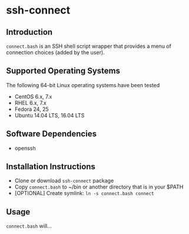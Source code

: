 # ssh-connect

## Introduction

`connect.bash` is an SSH shell script wrapper that provides a menu of connection choices (added by the user).

## Supported Operating Systems

The following 64-bit Linux operating systems have been tested

* CentOS 6.x, 7.x
* RHEL 6.x, 7.x
* Fedora 24, 25
* Ubuntu 14.04 LTS, 16.04 LTS

## Software Dependencies

* openssh

## Installation Instructions

* Clone or download `ssh-connect` package
* Copy `connect.bash` to ~/bin or another directory that is in your $PATH
* [OPTIONAL] Create symlink: `ln -s connect.bash connect`

## Usage

`connect.bash` will...
